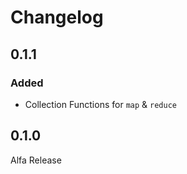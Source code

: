 # Changelog

## 0.1.1

### Added
- Collection Functions for `map` & `reduce`

## 0.1.0

Alfa Release
